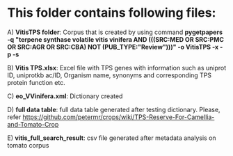 # This folder contains following files:

A) **VitisTPS folder**: Corpus that is created by using command **pygetpapers -q "terpene synthase volatile vitis vinifera AND (((SRC:MED OR SRC:PMC OR SRC:AGR OR SRC:CBA) NOT (PUB_TYPE:"Review")))" -o VitisTPS -x -p -s**

B) **Vitis TPS.xlsx**: Excel file with TPS genes with information such as uniprot ID, uniprotkb ac/ID, Organism name, synonyms and corresponding TPS protein function etc.

C) **eo_VVinifera.xml**: Dictionary created

D) **full data table**: full data table generated after testing dictionary. Please, refer https://github.com/petermr/crops/wiki/TPS-Reserve-For-Camellia-and-Tomato-Crop

E) **vitis_full_search_result**: csv file generated after metadata analysis on tomato corpus
